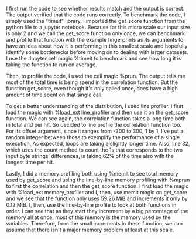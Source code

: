 I first run the code to see whether results match and the output is correct. The output verified that
the code runs correctly. To benchmark the code, I simply used the "timeit" library. I imported the
get_score function from the python file to a jupyter notebook. Because for this micro scale our input
size is only 2 and we call the get_score function only once, we can benchmark and profile that
function with the example fingerprints as its arguments to have an idea about how it is performing
in this smallest scale and hopefully identify some bottlenecks before moving on to dealing with
larger datasets. I use the Jupyter cell magic %timeit to benchmark and see how long it is taking the
function to run on average.


Then, to profile the code, I used the cell magic %prun. The output tells me most of the total time is
being spend in the correlation function. But the function get_score, even though it's only called
once, does have a high amount of time spent on that single call.

To get a better understanding of the distribution, I used line profiler. I first load the magic
with %load_ext line_profiler and then use it on the get_score function. We can see again, the
correlation function takes a long time both in total and per hit. So decided to line profile the
correlation function too. For its offset argument, since it ranges from -300 to 300, 1 by 1, I've put a
random integer between those to exemplify the performance of a single execution. As expected,
loops are taking a slightly longer time. Also, line 32, which uses the count method to count the
1s that corresponds to the two input byte strings' differences, is taking 62% of the time also with the
longest time per hit.

Lastly, I did a memory profiling both using %memit to see total memory used by get_score
and using the line-by-line memory profiling with %mprun to first the correlation and then the
get_score function. I first load the magic with %load_ext memory_profiler and I, then, use memit
magic on get_score and we see that the function only uses 59.26 MiB and increments it only
by 0.12 MiB. I, then, use the line-by-line profile to look at both functions in order. I can see that as
they start they increment by a big percentage of the memory all at once, most of this memory is the
memory used by the variables. Therefore, from the small increments in these function, we can
assume that there isn't a major memory problem at least at this scale.
